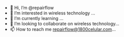 - 👋 Hi, I’m @repairflow
- 👀 I’m interested in wireless technology ...
- 🌱 I’m currently learning ...
- 💞️ I’m looking to collaborate on wireless technology...
- 📫 How to reach me repairflow@1800celular.com...

<!---
repairflow/repairflow is a ✨ special ✨ repository because its `README.md` (this file) appears on your GitHub profile.
You can click the Preview link to take a look at your changes.
--->
